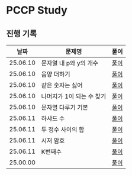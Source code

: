 # PCCP Study
## 진행 기록
|날짜|문제명|풀이|
|--|--|--|
|25.06.10|문자열 내 p와 y의 개수|[풀이](https://github.com/StackUpTogether/PCCP-Study/tree/Jihye/Jihye/programmers_level_1/문자열_내_p와_y의_개수)|
|25.06.10|음양 더하기|[풀이](https://github.com/StackUpTogether/PCCP-Study/tree/Jihye/Jihye/programmers_level_1/음양_더하기)|
|25.06.10|같은 숫자는 싫어|[풀이](https://github.com/StackUpTogether/PCCP-Study/tree/Jihye/Jihye/programmers_level_1/같은_숫자는_싫어)|
|25.06.10|나머지가 1이 되는 수 찾기|[풀이](https://github.com/StackUpTogether/PCCP-Study/tree/Jihye/Jihye/programmers_level_1/나머지가_1이_되는_수_찾기)|
|25.06.10|문자열 다루기 기본|[풀이](https://github.com/StackUpTogether/PCCP-Study/tree/Jihye/Jihye/programmers_level_1/문자열_다루기_기본)|
|25.06.11|하샤드 수|[풀이](https://github.com/StackUpTogether/PCCP-Study/tree/Jihye/Jihye/programmers_level_1/하샤드_수)|
|25.06.11|두 정수 사이의 합|[풀이](https://github.com/StackUpTogether/PCCP-Study/tree/Jihye/Jihye/programmers_level_1/두_정수_사이의_합)|
|25.06.11|시저 암호|[풀이](https://github.com/StackUpTogether/PCCP-Study/tree/Jihye/Jihye/programmers_level_1/시저_암호)|
|25.06.11|K번째수|[풀이](https://github.com/StackUpTogether/PCCP-Study/tree/Jihye/Jihye/programmers_level_1/K번째수)|
|25.00.00||[풀이](https://github.com/StackUpTogether/PCCP-Study/tree/Jihye/Jihye/programmers_level_1/)|